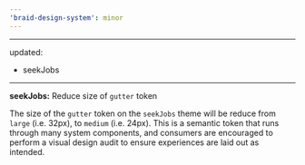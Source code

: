 ```yaml
---
'braid-design-system': minor
---
```


---
updated:
  - seekJobs
---

**seekJobs:** Reduce size of `gutter` token

The size of the `gutter` token on the `seekJobs` theme will be reduce from `large` (i.e. 32px), to `medium` (i.e. 24px).
This is a semantic token that runs through many system components, and consumers are encouraged to perform a visual design audit to ensure experiences are laid out as intended.
